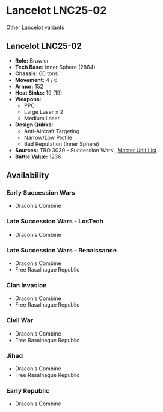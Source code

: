 # Lancelot LNC25-02 

[Other Lancelot variants](../lancelot.md) 

## Lancelot LNC25-02 

- **Role:** Brawler 
- **Tech Base:** Inner Sphere (2864) 
- **Chassis:** 60 tons 
- **Movement:** 4 / 6 
- **Armor:** 152 
- **Heat Sinks:** 19 (19) 
- **Weapons:** 
  - PPC 
  - Large Laser × 2 
  - Medium Laser 
- **Design Quirks:** 
  - Anti-Aircraft Targeting 
  - Narrow/Low Profile 
  - Bad Reputation (Inner Sphere) 
- **Sources:** TRO 3039 - Succession Wars , [Master Unit List](http://masterunitlist.info/Unit/Details/1855) 
- **Battle Value:** 1236 

## Availability 

### Early Succession Wars 

- Draconis Combine 

### Late Succession Wars - LosTech 

- Draconis Combine 

### Late Succession Wars - Renaissance 

- Draconis Combine 
- Free Rasalhague Republic 

### Clan Invasion 

- Draconis Combine 
- Free Rasalhague Republic 

### Civil War 

- Draconis Combine 
- Free Rasalhague Republic 

### Jihad 

- Draconis Combine 
- Free Rasalhague Republic 

### Early Republic 

- Draconis Combine 

